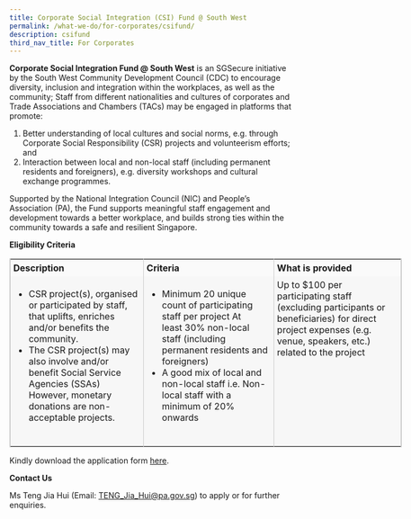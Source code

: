 ```yaml
---
title: Corporate Social Integration (CSI) Fund @ South West
permalink: /what-we-do/for-corporates/csifund/
description: csifund
third_nav_title: For Corporates
---
```

**Corporate Social Integration Fund @ South West** is an SGSecure initiative by the South West Community Development Council (CDC) to encourage diversity, inclusion and integration within the workplaces, as well as the community; Staff from different nationalities and cultures of corporates and Trade Associations and Chambers (TACs) may be engaged in platforms that promote:

1.  Better understanding of local cultures and social norms, e.g. through Corporate Social Responsibility (CSR) projects and volunteerism efforts; and
2.  Interaction between local and non-local staff (including permanent residents and foreigners), e.g. diversity workshops and cultural exchange programmes.

Supported by the National Integration Council (NIC) and People’s Association (PA), the Fund supports meaningful staff engagement and development towards a better workplace, and builds strong ties within the community towards a safe and resilient Singapore.

**Eligibility Criteria**&nbsp;

<table style="width: 697.5px; border-collapse: collapse; table-layout: auto; vertical-align: top; margin-bottom: 15px; border: 1px solid rgb(204, 204, 204);"><colgroup><col><col><col></colgroup><tbody><tr style="background-color: rgb(250, 250, 250);"><td style="vertical-align: top; border-collapse: collapse; border-left: 1px solid rgb(204, 204, 204); border-right: 1px solid rgb(204, 204, 204); padding: 5px;"><strong style="font-weight: 700;">Description</strong></td><td style="vertical-align: top; border-collapse: collapse; border-left: 1px solid rgb(204, 204, 204); border-right: 1px solid rgb(204, 204, 204); padding: 5px;"><strong style="font-weight: 700;">Criteria</strong></td><td style="vertical-align: top; border-collapse: collapse; border-left: 1px solid rgb(204, 204, 204); border-right: 1px solid rgb(204, 204, 204); padding: 5px;"><strong style="font-weight: 700;">What is provided</strong></td></tr><tr style="background-color: rgb(247, 247, 247);"><td style="vertical-align: top; border-collapse: collapse; border-left: 1px solid rgb(204, 204, 204); border-right: 1px solid rgb(204, 204, 204); padding: 5px;"><ul><li>CSR project(s), organised or participated by staff, that uplifts, enriches and/or benefits the community.&nbsp;</li><li>The CSR project(s) may also involve and/or benefit Social Service Agencies (SSAs) However, monetary donations are non-acceptable projects.</li></ul></td><td style="vertical-align: top; border-collapse: collapse; border-left: 1px solid rgb(204, 204, 204); border-right: 1px solid rgb(204, 204, 204); padding: 5px;"><ul><li>Minimum 20 unique count of participating staff per project At least&nbsp;30% non-local staff (including permanent residents and foreigners)</li><li>A good mix of local and non-local staff i.e. Non-local staff with a minimum of 20% onwards</li></ul>&nbsp;</td><td style="vertical-align: top; border-collapse: collapse; border-left: 1px solid rgb(204, 204, 204); border-right: 1px solid rgb(204, 204, 204); padding: 5px;">Up to $100&nbsp;per participating staff (excluding participants or beneficiaries) for direct project expenses (e.g. venue, speakers, etc.) related to the project<br><strong style="font-weight: 700;">&nbsp;</strong></td></tr></tbody></table>

Kindly download the application form&nbsp;[here](https://www-cdc-gov-sg-admin.cwp.sg/docs/librariesprovider6/documents-swcdc/for-corp/csi-fund---application-form.pdf?sfvrsn=e7d81a9f_2).  
  
**Contact Us**&nbsp;  
  
Ms Teng Jia Hui (Email:&nbsp;[TENG\_Jia\_Hui@pa.gov.sg](mailto:TENG_Jia_Hui@pa.gov.sg)) to apply or for further enquiries.